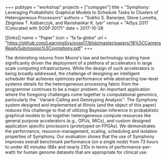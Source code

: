 +++
pubtype = "workshop"
projects = ["compgen"]
title = "Symphony: Leveraging Probabilistic Graphical Models to Schedule Tasks to Clusters of Heterogeneous Processors"
authors = "Subho S. Banerjee, Steve Lumetta, Zbigniew T. Kalbarczyk, and Ravishankar K. Iyer"
venue = "AISys 2017 (Colocated with SOSP 2017)"
date = 2017-10-28

[[links]]
  name = "Paper"
  icon = "fa fa-globe"
  url = "https://github.com/LearningSys/sosp17/blob/master/papers/18%5CCameraReadySubmission%5Csymphony.pdf"
+++

The diminishing returns from Moore's law and technology scaling have significantly driven the
deployment of a plethora of accelerators in large scale computing infrastructures. While the design
of such accelerators is being broadly addressed, the challenge of designing an intelligent scheduler
that achieves optimizes performance while abstracting low-level systems details for the
heterogeneous processing fabric from the programmer continues to be a major problem.  An important
application where the foregoing challenges come together is computational genomics, particularly the
``Variant-Calling and Genotyping Analysis''. The Symphony system designed and implemented at
Illinois (and the object of this paper) reduces this challenge to that of utilizing Bayesian
inference in probabilistic graphical models to tie together heterogeneous compute resources like
general purpose accelerators (e.g., GPUs, MICs), and custom designed application specific processors
(prototyped on FPGAs). We demonstrates the performance, resource-management, scaling, scheduling and
isolation properties of Symphony. Our evaluation shows that the use of Symphony improves overall
benchmark performance (on a single node) from 73 hours to under 45 minutes (88x and nearly 210x in
terms of performance-per-watt) for human genome datasets that are appropriate for clinical use.
